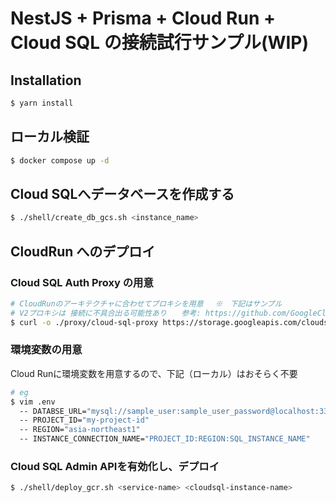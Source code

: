 # NestJS + Prisma + Cloud Run + Cloud SQL の接続試行サンプル(WIP)

## Installation

```bash
$ yarn install
```

## ローカル検証

```bash
$ docker compose up -d
```

## Cloud SQLへデータベースを作成する

```bash
$ ./shell/create_db_gcs.sh <instance_name>
```

## CloudRun へのデプロイ

### Cloud SQL Auth Proxy の用意

 ```bash
 # CloudRunのアーキテクチャに合わせてプロキシを用意　 ※　下記はサンプル
 # V2プロキシは 接続に不具合出る可能性あり　　参考: https://github.com/GoogleCloudPlatform/cloud-sql-proxy/issues/1659
 $ curl -o ./proxy/cloud-sql-proxy https://storage.googleapis.com/cloudsql-proxy/v1.36.0/cloud_sql_proxy.linux.amd64
 ```

### 環境変数の用意

Cloud Runに環境変数を用意するので、下記（ローカル）はおそらく不要

```bash
# eg
$ vim .env
  -- DATABSE_URL="mysql://sample_user:sample_user_password@localhost:3306/sample_db"
  -- PROJECT_ID="my-project-id"
  -- REGION="asia-northeast1"
  -- INSTANCE_CONNECTION_NAME="PROJECT_ID:REGION:SQL_INSTANCE_NAME"
```

### Cloud SQL Admin APIを有効化し、デプロイ

```bash
$ ./shell/deploy_gcr.sh <service-name> <cloudsql-instance-name>
```